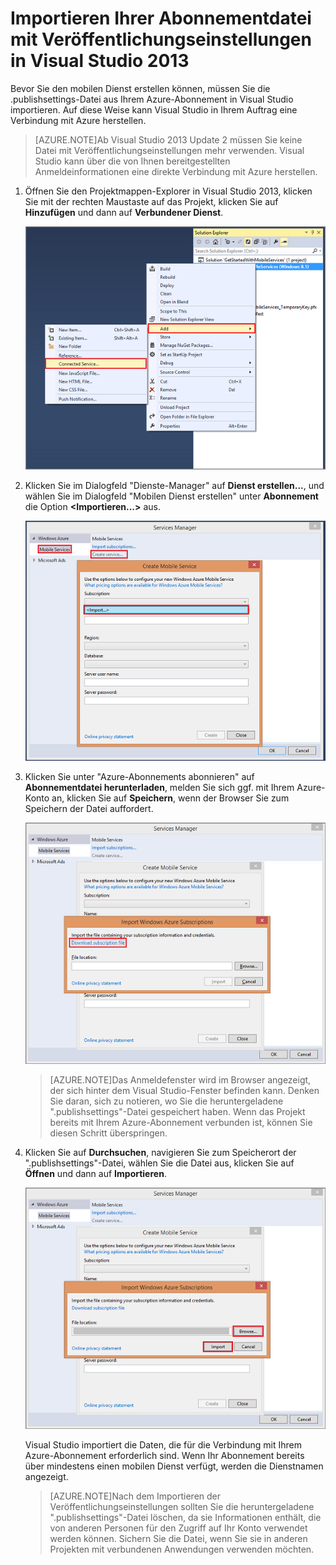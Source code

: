 <properties 
	pageTitle="Importieren der Datei mit Veröffentlichungseinstellungen in Visual Studio 2013 | Mobile Services" 
	description="Erfahren Sie, wie Sie eine Datei mit Abonnementveröffentlichungseinstellungen für Ihre Azure Mobile Services-Anwendung in Visual Studio 2013 importieren." 
	documentationCenter="" 
	services="mobile-services" 
	manager="dwrede" 
	editor="" 
	authors="ggailey777"/>

<tags 
	ms.service="mobile-services" 
	ms.workload="mobile" 
	ms.tgt_pltfrm="na" 
	ms.devlang="multiple" 
	ms.topic="article" 
	ms.date="04/13/2015" 
	ms.author="glenga"/>

# Importieren Ihrer Abonnementdatei mit Veröffentlichungseinstellungen in Visual Studio 2013

Bevor Sie den mobilen Dienst erstellen können, müssen Sie die .publishsettings-Datei aus Ihrem Azure-Abonnement in Visual Studio importieren. Auf diese Weise kann Visual Studio in Ihrem Auftrag eine Verbindung mit Azure herstellen.

>[AZURE.NOTE]Ab Visual Studio 2013 Update 2 müssen Sie keine Datei mit Veröffentlichungseinstellungen mehr verwenden. Visual Studio kann über die von Ihnen bereitgestellten Anmeldeinformationen eine direkte Verbindung mit Azure herstellen.

1. Öffnen Sie den Projektmappen-Explorer in Visual Studio 2013, klicken Sie mit der rechten Maustaste auf das Projekt, klicken Sie auf **Hinzufügen** und dann auf **Verbundener Dienst**. 

	![verbundenen Dienst hinzufügen](./media/mobile-services-create-new-service-vs2013/mobile-add-connected-service.png)

2. Klicken Sie im Dialogfeld "Dienste-Manager" auf **Dienst erstellen...**, und wählen Sie im Dialogfeld "Mobilen Dienst erstellen" unter **Abonnement** die Option **&lt;Importieren...&gt;** aus.

	![neuen mobilen Dienst aus VS 2013 erstellen](./media/mobile-services-create-new-service-vs2013/mobile-create-service-from-vs2013.png)

3. Klicken Sie unter "Azure-Abonnements abonnieren" auf **Abonnementdatei herunterladen**, melden Sie sich ggf. mit Ihrem Azure-Konto an, klicken Sie auf **Speichern**, wenn der Browser Sie zum Speichern der Datei auffordert.

	![Abonnementdatei in VS herunterladen](./media/mobile-services-create-new-service-vs2013/mobile-import-azure-subscription.png)

	> [AZURE.NOTE]Das Anmeldefenster wird im Browser angezeigt, der sich hinter dem Visual Studio-Fenster befinden kann. Denken Sie daran, sich zu notieren, wo Sie die heruntergeladene ".publishsettings"-Datei gespeichert haben. Wenn das Projekt bereits mit Ihrem Azure-Abonnement verbunden ist, können Sie diesen Schritt überspringen.

4. Klicken Sie auf **Durchsuchen**, navigieren Sie zum Speicherort der ".publishsettings"-Datei, wählen Sie die Datei aus, klicken Sie auf **Öffnen** und dann auf **Importieren**.

	![Abonnementdatei in VS importieren](./media/mobile-services-create-new-service-vs2013/mobile-import-azure-subscription-2.png)

	Visual Studio importiert die Daten, die für die Verbindung mit Ihrem Azure-Abonnement erforderlich sind. Wenn Ihr Abonnement bereits über mindestens einen mobilen Dienst verfügt, werden die Dienstnamen angezeigt.

	> [AZURE.NOTE]Nach dem Importieren der Veröffentlichungseinstellungen sollten Sie die heruntergeladene ".publishsettings"-Datei löschen, da sie Informationen enthält, die von anderen Personen für den Zugriff auf Ihr Konto verwendet werden können. Sichern Sie die Datei, wenn Sie sie in anderen Projekten mit verbundenen Anwendungen verwenden möchten.

<!-- Anchors. -->

<!-- Images. -->
[1]: ./media/mobile-services-how-to-register-microsoft-authentication/mobile-services-live-connect-add-app.png
[2]: ./media/mobile-services-how-to-register-microsoft-authentication/mobile-live-connect-app-api-settings.png
<!-- URLs. -->
[Single sign-on for Windows Store apps by using Live Connect]: /develop/mobile/how-to-guides/register-for-single-sign-on/
[Submit an app page]: http://go.microsoft.com/fwlink/p/?LinkID=266582
[My Applications]: http://go.microsoft.com/fwlink/p/?LinkId=262039
[Get started with Mobile Services]: /develop/mobile/tutorials/get-started/
[Get started with authentication]: /develop/mobile/tutorials/get-started-with-users-dotnet/
[Get started with push notifications]: /develop/mobile/tutorials/get-started-with-push-dotnet/
[Authorize users with scripts]: /develop/mobile/tutorials/authorize-users-in-scripts-dotnet/
[JavaScript and HTML]: /develop/mobile/tutorials/get-started-with-users-js/

[Azure Management Portal]: https://manage.windowsazure.com/

<!--HONumber=54-->
